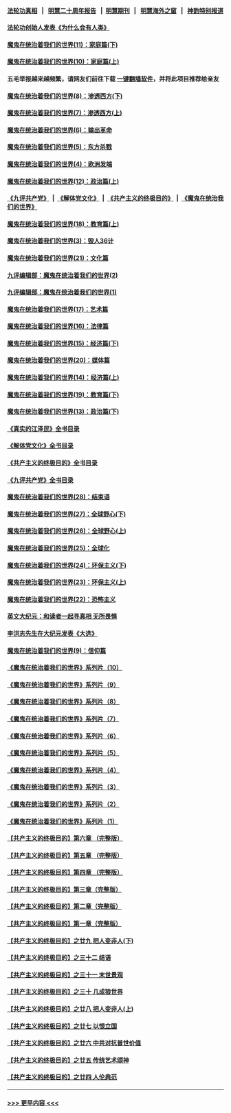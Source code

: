#### [法轮功真相](https://github.com/gfw-breaker/truth/blob/master/README.md?t=0) &nbsp;&nbsp;|&nbsp;&nbsp; [明慧二十周年报告](https://github.com/gfw-breaker/mh-reports/blob/master/README.md?t=0) &nbsp;&nbsp;|&nbsp;&nbsp;[明慧期刊](https://github.com/gfw-breaker/mh-qikan) &nbsp;&nbsp;|&nbsp;&nbsp; [明慧海外之窗](https://github.com/gfw-breaker/mh-news/blob/master/README.md?t=0) &nbsp;&nbsp;|&nbsp;&nbsp; [神韵特别报道](https://github.com/gfw-breaker/mh-news/blob/master/shenyun.md?t=0)
#### [法轮功创始人发表《为什么会有人类》](../pages/nsc422/n13912117.md?t=03240043) 
#### [魔鬼在统治着我们的世界(11)：家庭篇(下)](../pages/nsc422/n10440961.md?t=03240043) 
#### [魔鬼在统治着我们的世界(10)：家庭篇(上)](../pages/nsc422/n10435448.md?t=03240043) 
#### 五毛举报越来越频繁，请网友们前往下载 [一键翻墙软件](https://github.com/gfw-breaker/ssr-accounts)，并将此项目推荐给亲友
#### [魔鬼在统治着我们的世界(8)：渗透西方(下)](../pages/nsc422/n10429603.md?t=03240043) 
#### [魔鬼在统治着我们的世界(7)：渗透西方(上)](../pages/nsc422/n10426013.md?t=03240043) 
#### [魔鬼在统治着我们的世界(6)：输出革命](../pages/nsc422/n10421536.md?t=03240043) 
#### [魔鬼在统治着我们的世界(5)：东方杀戮](../pages/nsc422/n10417707.md?t=03240043) 
#### [魔鬼在统治着我们的世界(4)：欧洲发端](../pages/nsc422/n10414890.md?t=03240043) 
#### [魔鬼在统治着我们的世界(12)：政治篇(上)](../pages/nsc422/n10444576.md?t=03240043) 
#### [《九评共产党》](https://github.com/begood0513/9ping.md/blob/master/README.md) &nbsp;|&nbsp; [《解体党文化》](../../../../jtdwh.md/blob/master/README.md)  &nbsp;|&nbsp; [《共产主义的终极目的》](../../../../gczydzjmd.md/blob/master/README.md) &nbsp;|&nbsp; [《魔鬼在统治我们的世界》](../../../../mgztzwmdsj.md/blob/master/README.md) 
#### [魔鬼在统治着我们的世界(18)：教育篇(上)](../pages/nsc422/n10526970.md?t=03240043) 
#### [魔鬼在统治着我们的世界(3)：毁人36计](../pages/nsc422/n10411583.md?t=03240043) 
#### [魔鬼在统治着我们的世界(21)：文化篇](../pages/nsc422/n10597706.md?t=03240043) 
#### [九评编辑部：魔鬼在统治着我们的世界(2)](../pages/nsc422/n10410036.md?t=03240043) 
#### [九评编辑部：魔鬼在统治着我们的世界(1)](../pages/nsc422/n10406825.md?t=03240043) 
#### [魔鬼在统治着我们的世界(17)：艺术篇](../pages/nsc422/n10499093.md?t=03240043) 
#### [魔鬼在统治着我们的世界(16)：法律篇](../pages/nsc422/n10485969.md?t=03240043) 
#### [魔鬼在统治着我们的世界(15)：经济篇(下)](../pages/nsc422/n10469975.md?t=03240043) 
#### [魔鬼在统治着我们的世界(20)：媒体篇](../pages/nsc422/n10586579.md?t=03240043) 
#### [魔鬼在统治着我们的世界(14)：经济篇(上)](../pages/nsc422/n10457370.md?t=03240043) 
#### [魔鬼在统治着我们的世界(19)：教育篇(下)](../pages/nsc422/n10564808.md?t=03240043) 
#### [魔鬼在统治着我们的世界(13)：政治篇(下)](../pages/nsc422/n10448270.md?t=03240043) 
#### [《真实的江泽民》全书目录](../pages/nsc422/n13721399.md?t=03240043) 
#### [《解体党文化》全书目录](../pages/nsc422/n13721157.md?t=03240043) 
#### [《共产主义的终极目的》全书目录](../pages/nsc422/n13721048.md?t=03240043) 
#### [《九评共产党》全书目录](../pages/nsc422/n13708085.md?t=03240043) 
#### [魔鬼在统治着我们的世界(28)：结束语](../pages/nsc422/n10936246.md?t=03240043) 
#### [魔鬼在统治着我们的世界(27)：全球野心(下)](../pages/nsc422/n10928319.md?t=03240043) 
#### [魔鬼在统治着我们的世界(26)：全球野心(上)](../pages/nsc422/n10900318.md?t=03240043) 
#### [魔鬼在统治着我们的世界(25)：全球化](../pages/nsc422/n10788205.md?t=03240043) 
#### [魔鬼在统治着我们的世界(24)：环保主义(下)](../pages/nsc422/n10695307.md?t=03240043) 
#### [魔鬼在统治着我们的世界(23)：环保主义(上)](../pages/nsc422/n10688613.md?t=03240043) 
#### [魔鬼在统治着我们的世界(22)：恐怖主义](../pages/nsc422/n10614727.md?t=03240043) 
#### [英文大纪元：和读者一起寻真相 无所畏惧](../pages/nsc422/n12542027.md?t=03240043) 
#### [李洪志先生在大纪元发表《大选》](../pages/nsc422/n12534746.md?t=03240043) 
#### [魔鬼在统治着我们的世界(9)：信仰篇](../pages/nsc422/n10432159.md?t=03240043) 
#### [《魔鬼在统治着我们的世界》系列片（10）](../pages/nsc422/n12292670.md?t=03240043) 
#### [《魔鬼在统治着我们的世界》系列片（9）](../pages/nsc422/n12290859.md?t=03240043) 
#### [《魔鬼在统治着我们的世界》系列片（8）](../pages/nsc422/n12287445.md?t=03240043) 
#### [《魔鬼在统治着我们的世界》系列片（7）](../pages/nsc422/n12283425.md?t=03240043) 
#### [《魔鬼在统治着我们的世界》系列片（6）](../pages/nsc422/n12282314.md?t=03240043) 
#### [《魔鬼在统治着我们的世界》系列片（5）](../pages/nsc422/n12281419.md?t=03240043) 
#### [《魔鬼在统治着我们的世界》系列片（4）](../pages/nsc422/n12274024.md?t=03240043) 
#### [《魔鬼在统治着我们的世界》系列片（3）](../pages/nsc422/n12271322.md?t=03240043) 
#### [《魔鬼在统治着我们的世界》系列片（2）](../pages/nsc422/n12269049.md?t=03240043) 
#### [《魔鬼在统治着我们的世界》系列片（1）](../pages/nsc422/n12267575.md?t=03240043) 
#### [【共产主义的终极目的】第六章 （完整版）](../pages/nsc422/n11428913.md?t=03240043) 
#### [【共产主义的终极目的】第五章 （完整版）](../pages/nsc422/n11428912.md?t=03240043) 
#### [【共产主义的终极目的】第四章 （完整版）](../pages/nsc422/n11428907.md?t=03240043) 
#### [【共产主义的终极目的】第三章（完整版）](../pages/nsc422/n11428848.md?t=03240043) 
#### [【共产主义的终极目的】第二章（完整版）](../pages/nsc422/n11428831.md?t=03240043) 
#### [【共产主义的终极目的】第一章（完整版）](../pages/nsc422/n11417651.md?t=03240043) 
#### [【共产主义的终极目的】之廿九 把人变非人(下)](../pages/nsc422/n11344140.md?t=03240043) 
#### [【共产主义的终极目的】之三十二 结语](../pages/nsc422/n11360535.md?t=03240043) 
#### [【共产主义的终极目的】之三十一 末世景观](../pages/nsc422/n11351129.md?t=03240043) 
#### [【共产主义的终极目的】之三十 几成狼世界](../pages/nsc422/n11348280.md?t=03240043) 
#### [【共产主义的终极目的】之廿八 把人变非人(上)](../pages/nsc422/n11340492.md?t=03240043) 
#### [【共产主义的终极目的】之廿七 以恨立国](../pages/nsc422/n11336944.md?t=03240043) 
#### [【共产主义的终极目的】之廿六 中共对抗普世价值](../pages/nsc422/n11324785.md?t=03240043) 
#### [【共产主义的终极目的】之廿五 传统艺术颂神](../pages/nsc422/n11296396.md?t=03240043) 
#### [【共产主义的终极目的】之廿四 人伦典范](../pages/nsc422/n11296397.md?t=03240043) 

----
#### [ >>> 更早内容 <<< ](../indexes/nsc422-earlier.md)
